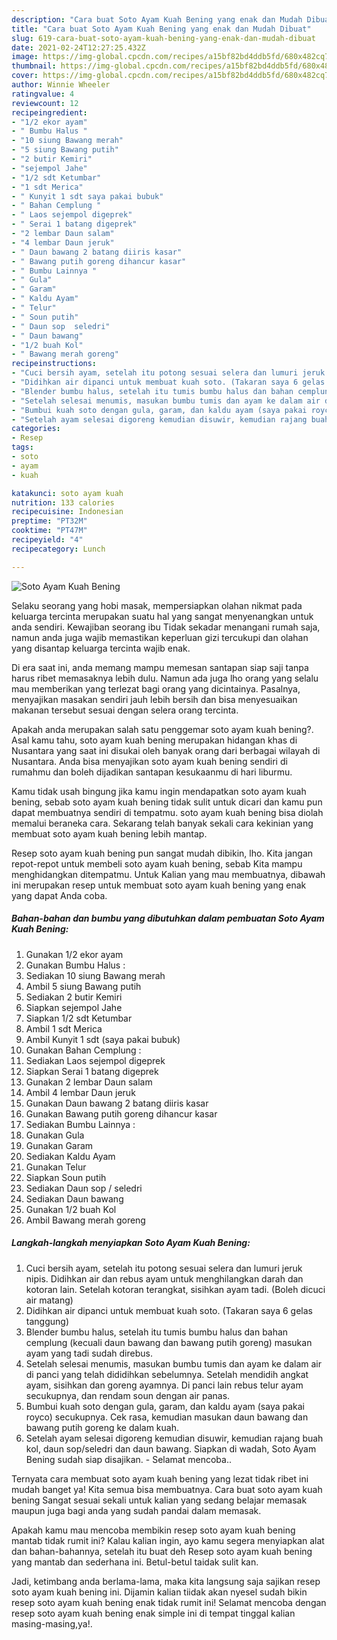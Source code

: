 ```yaml
---
description: "Cara buat Soto Ayam Kuah Bening yang enak dan Mudah Dibuat"
title: "Cara buat Soto Ayam Kuah Bening yang enak dan Mudah Dibuat"
slug: 619-cara-buat-soto-ayam-kuah-bening-yang-enak-dan-mudah-dibuat
date: 2021-02-24T12:27:25.432Z
image: https://img-global.cpcdn.com/recipes/a15bf82bd4ddb5fd/680x482cq70/soto-ayam-kuah-bening-foto-resep-utama.jpg
thumbnail: https://img-global.cpcdn.com/recipes/a15bf82bd4ddb5fd/680x482cq70/soto-ayam-kuah-bening-foto-resep-utama.jpg
cover: https://img-global.cpcdn.com/recipes/a15bf82bd4ddb5fd/680x482cq70/soto-ayam-kuah-bening-foto-resep-utama.jpg
author: Winnie Wheeler
ratingvalue: 4
reviewcount: 12
recipeingredient:
- "1/2 ekor ayam"
- " Bumbu Halus "
- "10 siung Bawang merah"
- "5 siung Bawang putih"
- "2 butir Kemiri"
- "sejempol Jahe"
- "1/2 sdt Ketumbar"
- "1 sdt Merica"
- " Kunyit 1 sdt saya pakai bubuk"
- " Bahan Cemplung "
- " Laos sejempol digeprek"
- " Serai 1 batang digeprek"
- "2 lembar Daun salam"
- "4 lembar Daun jeruk"
- " Daun bawang 2 batang diiris kasar"
- " Bawang putih goreng dihancur kasar"
- " Bumbu Lainnya "
- " Gula"
- " Garam"
- " Kaldu Ayam"
- " Telur"
- " Soun putih"
- " Daun sop  seledri"
- " Daun bawang"
- "1/2 buah Kol"
- " Bawang merah goreng"
recipeinstructions:
- "Cuci bersih ayam, setelah itu potong sesuai selera dan lumuri jeruk nipis. Didihkan air dan rebus ayam untuk menghilangkan darah dan kotoran lain. Setelah kotoran terangkat, sisihkan ayam tadi. (Boleh dicuci air matang)"
- "Didihkan air dipanci untuk membuat kuah soto. (Takaran saya 6 gelas tanggung)"
- "Blender bumbu halus, setelah itu tumis bumbu halus dan bahan cemplung (kecuali daun bawang dan bawang putih goreng) masukan ayam yang tadi sudah direbus."
- "Setelah selesai menumis, masukan bumbu tumis dan ayam ke dalam air di panci yang telah dididihkan sebelumnya. Setelah mendidih angkat ayam, sisihkan dan goreng ayamnya. Di panci lain rebus telur ayam secukupnya, dan rendam soun dengan air panas."
- "Bumbui kuah soto dengan gula, garam, dan kaldu ayam (saya pakai royco) secukupnya. Cek rasa, kemudian masukan daun bawang dan bawang putih goreng ke dalam kuah."
- "Setelah ayam selesai digoreng kemudian disuwir, kemudian rajang buah kol, daun sop/seledri dan daun bawang. Siapkan di wadah, Soto Ayam Bening sudah siap disajikan. Selamat mencoba.."
categories:
- Resep
tags:
- soto
- ayam
- kuah

katakunci: soto ayam kuah 
nutrition: 133 calories
recipecuisine: Indonesian
preptime: "PT32M"
cooktime: "PT47M"
recipeyield: "4"
recipecategory: Lunch

---
```



![Soto Ayam Kuah Bening](https://img-global.cpcdn.com/recipes/a15bf82bd4ddb5fd/680x482cq70/soto-ayam-kuah-bening-foto-resep-utama.jpg)

Selaku seorang yang hobi masak, mempersiapkan olahan nikmat pada keluarga tercinta merupakan suatu hal yang sangat menyenangkan untuk anda sendiri. Kewajiban seorang ibu Tidak sekadar menangani rumah saja, namun anda juga wajib memastikan keperluan gizi tercukupi dan olahan yang disantap keluarga tercinta wajib enak.

Di era  saat ini, anda memang mampu memesan santapan siap saji tanpa harus ribet memasaknya lebih dulu. Namun ada juga lho orang yang selalu mau memberikan yang terlezat bagi orang yang dicintainya. Pasalnya, menyajikan masakan sendiri jauh lebih bersih dan bisa menyesuaikan makanan tersebut sesuai dengan selera orang tercinta. 



Apakah anda merupakan salah satu penggemar soto ayam kuah bening?. Asal kamu tahu, soto ayam kuah bening merupakan hidangan khas di Nusantara yang saat ini disukai oleh banyak orang dari berbagai wilayah di Nusantara. Anda bisa menyajikan soto ayam kuah bening sendiri di rumahmu dan boleh dijadikan santapan kesukaanmu di hari liburmu.

Kamu tidak usah bingung jika kamu ingin mendapatkan soto ayam kuah bening, sebab soto ayam kuah bening tidak sulit untuk dicari dan kamu pun dapat membuatnya sendiri di tempatmu. soto ayam kuah bening bisa diolah memalui beraneka cara. Sekarang telah banyak sekali cara kekinian yang membuat soto ayam kuah bening lebih mantap.

Resep soto ayam kuah bening pun sangat mudah dibikin, lho. Kita jangan repot-repot untuk membeli soto ayam kuah bening, sebab Kita mampu menghidangkan ditempatmu. Untuk Kalian yang mau membuatnya, dibawah ini merupakan resep untuk membuat soto ayam kuah bening yang enak yang dapat Anda coba.

<!--inarticleads1-->

##### Bahan-bahan dan bumbu yang dibutuhkan dalam pembuatan Soto Ayam Kuah Bening:

1. Gunakan 1/2 ekor ayam
1. Gunakan  Bumbu Halus :
1. Sediakan 10 siung Bawang merah
1. Ambil 5 siung Bawang putih
1. Sediakan 2 butir Kemiri
1. Siapkan sejempol Jahe
1. Siapkan 1/2 sdt Ketumbar
1. Ambil 1 sdt Merica
1. Ambil  Kunyit 1 sdt (saya pakai bubuk)
1. Gunakan  Bahan Cemplung :
1. Sediakan  Laos sejempol digeprek
1. Siapkan  Serai 1 batang digeprek
1. Gunakan 2 lembar Daun salam
1. Ambil 4 lembar Daun jeruk
1. Gunakan  Daun bawang 2 batang diiris kasar
1. Gunakan  Bawang putih goreng dihancur kasar
1. Sediakan  Bumbu Lainnya :
1. Gunakan  Gula
1. Gunakan  Garam
1. Sediakan  Kaldu Ayam
1. Gunakan  Telur
1. Siapkan  Soun putih
1. Sediakan  Daun sop / seledri
1. Sediakan  Daun bawang
1. Gunakan 1/2 buah Kol
1. Ambil  Bawang merah goreng




<!--inarticleads2-->

##### Langkah-langkah menyiapkan Soto Ayam Kuah Bening:

1. Cuci bersih ayam, setelah itu potong sesuai selera dan lumuri jeruk nipis. Didihkan air dan rebus ayam untuk menghilangkan darah dan kotoran lain. Setelah kotoran terangkat, sisihkan ayam tadi. (Boleh dicuci air matang)
1. Didihkan air dipanci untuk membuat kuah soto. (Takaran saya 6 gelas tanggung)
1. Blender bumbu halus, setelah itu tumis bumbu halus dan bahan cemplung (kecuali daun bawang dan bawang putih goreng) masukan ayam yang tadi sudah direbus.
1. Setelah selesai menumis, masukan bumbu tumis dan ayam ke dalam air di panci yang telah dididihkan sebelumnya. Setelah mendidih angkat ayam, sisihkan dan goreng ayamnya. Di panci lain rebus telur ayam secukupnya, dan rendam soun dengan air panas.
1. Bumbui kuah soto dengan gula, garam, dan kaldu ayam (saya pakai royco) secukupnya. Cek rasa, kemudian masukan daun bawang dan bawang putih goreng ke dalam kuah.
1. Setelah ayam selesai digoreng kemudian disuwir, kemudian rajang buah kol, daun sop/seledri dan daun bawang. Siapkan di wadah, Soto Ayam Bening sudah siap disajikan. - Selamat mencoba..




Ternyata cara membuat soto ayam kuah bening yang lezat tidak ribet ini mudah banget ya! Kita semua bisa membuatnya. Cara buat soto ayam kuah bening Sangat sesuai sekali untuk kalian yang sedang belajar memasak maupun juga bagi anda yang sudah pandai dalam memasak.

Apakah kamu mau mencoba membikin resep soto ayam kuah bening mantab tidak rumit ini? Kalau kalian ingin, ayo kamu segera menyiapkan alat dan bahan-bahannya, setelah itu buat deh Resep soto ayam kuah bening yang mantab dan sederhana ini. Betul-betul taidak sulit kan. 

Jadi, ketimbang anda berlama-lama, maka kita langsung saja sajikan resep soto ayam kuah bening ini. Dijamin kalian tiidak akan nyesel sudah bikin resep soto ayam kuah bening enak tidak rumit ini! Selamat mencoba dengan resep soto ayam kuah bening enak simple ini di tempat tinggal kalian masing-masing,ya!.

